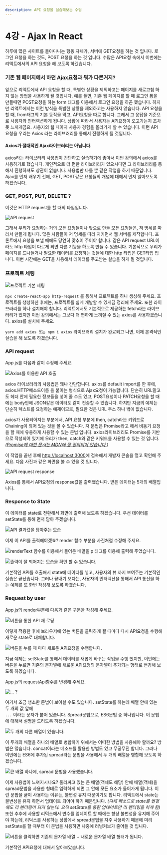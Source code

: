 ```yaml
---
description: API 요청을 실습해보는 수업
---
```


# 4강 - Ajax In React

하루에 많은 사이트를 돌아다니는 행동 자체가, 서버에 GET요청을 하는 것 입니다. 로그인 요청을 하는 것도, POST 요청을 하는 것 입니다. 수많은 API요청 속에서 이번에는 리액트에서의 API 요청을 해 보도록 하겠습니다.

### 기존 웹 페이지에서 하던 Ajax요청과 뭐가 다른거지?

앞으로 리액트에서 API 요청을 할 때, 특별한 상황을 제외하고는 페이지를 새로고침 하지 않는 방법을 사용하게 될 것입니다. 예를 들면, 기존 웹 페이지를 할 때 로그인 폼을 만들때면 POST요청을 하는 form 태그를 이용해서 로그인 요청을 하곤 했습니다. 하지만 리액트에서는 이런 방식을 특별한 상황을 제외하고는 사용하지 않습니다. API 요청을 할 때, from태그의 기본 동작을 막고, API요청을 따로 합니다. 그래서 그 응답을 기준으로 사용자와 인터렉션하게 됩니다. 상황에 따라서 사용자는 API요청이 오고가는지 조차 못 느끼게끔요. 사용자의 웹 페이지 사용자 경험을 올라가게 할 수 있습니다. 이런 API 요청을 우리는 Axios 라는 라이브러리를 통해서 진행하게 될 것입니다.

#### Axios가 절대적인 Ajax라이브러리는 아닙니다.

axios라는 라이브러리 사용법이 간단하고 실습하기에 좋아서 이번 강의에서 axios를 사용하기로 했습니다. 개인적으로 더 편한 라이브러리가 있으시다면 그 라이브러리를 통해서 진행하셔도 상관이 없습니다. 사용법만 다를 뿐 같은 작업을 하기 때문입니다. Ajax를 먼저 배우기 전에, GET, POST같은 요청들의 개념에 대해서 먼저 알아보도록 하겠습니다.

### GET, POST, PUT, DELETE ?

이것은 HTTP request를 할 때의 타입입니다.

![API request](.gitbook/assets/2019-02-10-10.11.13.png)

그래서 우리가 요청하는 거의 모든 요청들이나 앞으로 만들 모든 요청들은, 저 명세를 따라서 만들게 됩니다. 많은 사람들이 저 명세를 따라 지키면서 웹 서버를 제작합니다. 프론트에서 요청을 보낼 때에도 당연히 맞추어 주어야 합니다. 같은 API request URL이라도 http 타입이 다르게 되면 다른 기능을 하도록 만들 수 있습니다. 기본적으로 우리가 페이지를 드나들거나 필요한 데이터를 요청하는 것들에 대한 http 타입은 GET타입 입니다. 이번 시간에는 GET을 사용해서 데이터를 주고받는 실습을 하게 될 것입니다.

### 프로젝트 세팅

![&#xD504;&#xB85C;&#xC81D;&#xD2B8; &#xAE30;&#xBCF8; &#xC138;&#xD305;](.gitbook/assets/2019-02-10-9.48.00%20%281%29.png)

`npx create-react-app http-request` 를 통해서 프로젝트를 하나 생성해 주세요. 프로젝트를 생성하신 후에는, 프로젝트를 쉽게 개발할 수 있게끔 정리해 주세요. 또한 라이브러리를 하나 설치해야 합니다. 리액트에서도 기본적으로 제공하는 fetch라는 라이브러리가 있지만 이번 강의에서는 그보다 더 편하게 느껴질 수 있는 axios를 사용하겠습니다. axios를 설치해 주세요.

`yarn add axios 또는 npm i axios` 라이브러리 설치가 완료되고 나면, 이제 본격적인 실습을 해 보도록 하겠습니다.

### API request

App.js를 다음과 같이 수정해 주세요.

![Axios&#xB97C; &#xC774;&#xC6A9;&#xD55C; API &#xD638;&#xCD9C;](.gitbook/assets/2019-02-10-9.52.17.png)

axios 라이브러리의 사용법은 꽤나 간단합니다. axios를 default import를 한 후에, axios.HTTP메소드이름 을 붙이는 형식으로 Ajax요청이 가능합니다. 단순히 URL말고도 헤더 안에 필요한 정보들을 넣어 줄 수도 있고, POST요청이나 PATCH요청을 할 때에는 body안에 JSON같은 데이터도 같이 전송할 수 있습니다. 하지만 지금의 예제는 단순히 텍스트를 요청하는 예제이므로, 필요한 것은 URL 주소 하나 밖에 없습니다. 

axios가 사용되어지는 부분에서, API 요청 부분에 then, catch라는 키워드로 Chaining이 되어 있는 것을 볼 수 있습니다. 저 문법은 Promise라고 해서 비동기 요청을 할 때에 유용하게 사용할 수 있는 문법 입니다. axios라이브러리도 Promise를 기반으로 작성되어 있기에 우리가 then, catch와 같은 키워드를 사용할 수 있는 것 입니다. _\(_[_Promise에 대한 문서는 MDN에 잘 정의되어 있습니다._](https://developer.mozilla.org/ko/docs/Web/JavaScript/Guide/Using_promises)_\)_

이 작업을 끝낸 후에 [http://localhost:3000](http://localhost:3000)에 접속해서 개발자 콘솔을 열고 확인해 주세요. 다음 사진과 같은 화면을 볼 수 있을 것 입니다.

![API request response](.gitbook/assets/2019-02-10-9.52.08.png)

Axios를 통해서 API요청의 response값을 출력했습니다. 받은 데이터는 5개의 배열입니다. 

### Response to State

이 데이터를 state로 전환해서 화면에 출력해 보도록 하겠습니다. 우선 데이터를 setState를 통해 먼저 담아 주겠습니다.

![API &#xACB0;&#xACFC;&#xAC12;&#xC744; &#xB2F4;&#xC544;&#xC8FC;&#xB294; &#xBAA8;&#xC2B5;](.gitbook/assets/2019-02-13-1.06.51.png)

이제 이 API를 출력해야겠죠? render 함수 부분을 사진처럼 수정해 주세요.

![renderText &#xD568;&#xC218;&#xB97C; &#xC774;&#xC6A9;&#xD574;&#xC11C; &#xB4E4;&#xC5B4;&#xC628; &#xBC30;&#xC5F4;&#xC744; p &#xD0DC;&#xADF8;&#xB97C; &#xC774;&#xC6A9;&#xD574; &#xCD9C;&#xB825;&#xD574; &#xC8FC;&#xC5C8;&#xC2B5;&#xB2C8;&#xB2E4;.](.gitbook/assets/2019-02-13-1.08.20.png)

![&#xCD9C;&#xB825;&#xC774; &#xC798; &#xB418;&#xC5B4;&#xC9C0;&#xB294; &#xBAA8;&#xC2B5;&#xC744; &#xD655;&#xC778; &#xD560; &#xC218; &#xC788;&#xC2B5;&#xB2C8;&#xB2E4;.](.gitbook/assets/2019-02-13-1.09.59.png)

기본적인 API를 호출해서 state에 데이터를 넣고, 사용자의 뷰 까지 보여주는 기본적인 실습은 끝났습니다. 그러나 끝내기 보다는, 사용자의 인터렉션을 통해서 API 통신을 하는 예제를 또 한번 작성해 보도록 하겠습니다.

### Request by user

App.js의 render부분에 다음과 같은 구문을 작성해 주세요.

![&#xBC84;&#xD2BC;&#xC744; &#xD1B5;&#xD55C; API &#xC7AC; &#xB85C;&#xB529;](.gitbook/assets/2019-02-13-1.16.19.png)

이렇게 적용한 후에 브라우저에 있는 버튼을 클릭하게 될 때마다 다시 API요청을 수행해 새로운 state로 대체합니다.

![&#xBC84;&#xD2BC;&#xC744; &#xB204;&#xB97C; &#xB54C; &#xB9C8;&#xB2E4; &#xC0C8;&#xB85C;&#xC6B4; API&#xC694;&#xCCAD;&#xC744; &#xC218;&#xD589;&#xD569;&#xB2C8;&#xB2E4;.](.gitbook/assets/2019-02-13-1.29.13.png)

지금 예제는 setState를 통해서 데이터를 새롭게 바꾸는 작업을 수행 했지만, 이번에는 버튼을 누르면 기존의 문자열에 새로운 API요청의 문자열이 추가되는 형태로 변경해 보도록 하겠습니다.

App.js의 requestApi함수를 변경해 주세요.

![... ?](.gitbook/assets/2019-02-13-1.40.26.png)

여기서 조금 생소한 문법이 보이실 수도 있습니다. setState를 하는데 배열 안에 있는 두 개의 값 앞에   
`...` 이라는 문자가 붙어 있습니다. Spread문법으로, ES6문법 중 하나입니다. 이 문법에 대해서 설명을 드리도록 하겠습니다.

![&#xB450; &#xAC1C;&#xC758; &#xB2E4;&#xB978; &#xBC30;&#xC5F4;&#xC774; &#xC788;&#xC2B5;&#xB2C8;&#xB2E4;.](.gitbook/assets/2019-02-13-1.44.20.png)

이 두개의 배열을 하나의 배열로 병합하기 위해서는 어떠한 방법을 사용해야 할까요? 방법은 많습니다. concat이라는 메소드를 활용한 방법도 있고 무궁무진 합니다. 그러나 이번에는 ES6에 추가된 spread라는 문법을 사용해서 두 개의 배열을 병합해 보도록 하겠습니다.

![&#xD070; &#xBC30;&#xC5F4; &#xD558;&#xB098;&#xC5D0;, spread &#xBB38;&#xBC95;&#xC744; &#xC0AC;&#xC6A9;&#xD588;&#xC2B5;&#xB2C8;&#xB2E4;.](.gitbook/assets/2019-02-13-1.46.11.png)

이제 사용법이 느껴지시나요? 둘러싸고 있는 큰 배열\(객체도 해당\) 안에 배열\(객체\)을 spread문법을 사용한 형태로 입력하게 되면 그 안에 모든 요소가 들어가게 됩니다. 이런 문법을 굳이 사용하는 이유는, 불변성 유지 때문이기도 합니다. 리액트에서 state는 불변성을 유지 하면서 업데이트 되어야 하기 때문입니다. _\(자체 메소드로 state를 변경해도 리 렌더링이 되지 않는다. 오직 setState를 통한 업데이트만 리 렌더링을 하게 됨\)_ 또한 추후에 사용할 리덕스에서 변수를 업데이트 할 때에는 항상 불변성을 유지해 주어야 하는데, 리덕스를 사용하는 상황에서 spread문법을 자주 사용하기 때문에 미리 setState를 할 때부터 이 문법을 사용하면 나중에 러닝커브가 줄어들 것 입니다.

![&#xBC84;&#xD2BC;&#xC744; &#xD074;&#xB9AD;&#xD558;&#xBA74; &#xAE30;&#xC874;&#xC758; &#xBB38;&#xC790;&#xC5F4; &#xBC30;&#xC5F4; + &#xC0C8;&#xB85C;&#xC6B4; &#xBB38;&#xC790;&#xC5F4; &#xBC30;&#xC5F4; &#xD615;&#xD0DC;&#xAC00; &#xB429;&#xB2C8;&#xB2E4;.](.gitbook/assets/2019-02-13-1.59.35.png)

기본적인 API요청에 대해서 알아보았습니다.





